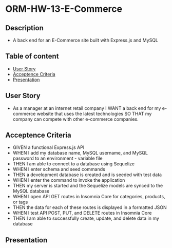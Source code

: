 # ORM-HW-13-E-Commerce

## Description

- A back end for an E-Commerce site built with Express.js and MySQL

## Table of content

- [User Story](#user-story)
- [Acceptence Criteria](#acceptance-criteria)
- [Presentation](#mock-up)

## User Story

- As a manager at an internet retail company
  I WANT a back end for my e-commerce website that uses the latest technologies
  SO THAT my company can compete with other e-commerce companies.

## Acceptence Criteria

- GIVEN a functional Express.js API
- WHEN I add my database name, MySQL username, and MySQL password to an environment - variable file
- THEN I am able to connect to a database using Sequelize
- WHEN I enter schema and seed commands
- THEN a development database is created and is seeded with test data
- WHEN I enter the command to invoke the application
- THEN my server is started and the Sequelize models are synced to the MySQL database
- WHEN I open API GET routes in Insomnia Core for categories, products, or tags
- THEN the data for each of these routes is displayed in a formatted JSON
- WHEN I test API POST, PUT, and DELETE routes in Insomnia Core
- THEN I am able to successfully create, update, and delete data in my database

## Presentation
